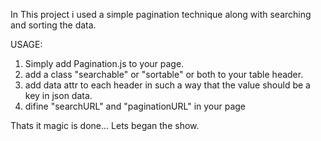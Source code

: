 In This project i used a simple pagination technique along with searching and sorting the data.

USAGE:

1. Simply add Pagination.js to your page. 
2. add a class "searchable" or "sortable" or both to your table header.
3. add data attr to each header in such a way that the value should be a key in json data.
4. difine "searchURL" and "paginationURL" in your page 

Thats it magic is done... Lets began the show.
